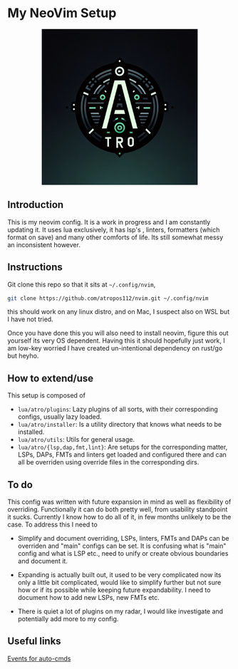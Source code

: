 # My NeoVim Setup

<p align="center">
  <img src="assets/AtroLogo.png" width="350" />
</p>

## Introduction

This is my neovim config. It is a work in progress and I am constantly updating it. It uses lua exclusively, it has lsp's , linters, formatters (which format on save) and many other comforts of life. Its still somewhat messy an inconsistent however.

## Instructions

Git clone this repo so that it sits at `~/.config/nvim`,

```bash
git clone https://github.com/atropos112/nvim.git ~/.config/nvim
```

this should work on any linux distro, and on Mac, I suspect also on WSL but I have not tried.

Once you have done this you will also need to install neovim, figure this out yourself its very OS dependent. Having this it should hopefully just work, I am low-key worried I have created un-intentional dependency on rust/go but heyho.

## How to extend/use

This setup is composed of

- `lua/atro/plugins`: Lazy plugins of all sorts, with their corresponding configs, usually lazy loaded.
- `lua/atro/installer`: Is a utility directory that knows what needs to be installed.
- `lua/atro/utils`: Utils for general usage.
- `lua/atro/{lsp,dap,fmt,lint}`: Are setups for the corresponding matter, LSPs, DAPs, FMTs and linters get loaded and configured there and can all be overriden using override files in the corresponding dirs.

## To do

This config was written with future expansion in mind as well as flexibility of overriding.
Functionally it can do both pretty well, from usability standpoint it sucks. Currently I know how to do all of
it, in few months unlikely to be the case. To address this I need to

- Simplify and document overriding, LSPs, linters, FMTs and DAPs can be overriden and "main" configs can be set. It is confusing what is "main" config and what is LSP etc., need to unify or create obvious boundaries and document it.

- Expanding is actually built out, it used to be very complicated now its only a little bit complicated, would like to simplify further but not sure how or if its possible while keeping future expandability. I need to document how to add new LSPs, new FMTs etc.

- There is quiet a lot of plugins on my radar, I would like investigate and potentially add more to my config.

## Useful links

[Events for auto-cmds](https://tech.saigonist.com/b/code/list-all-vim-script-events.html)

